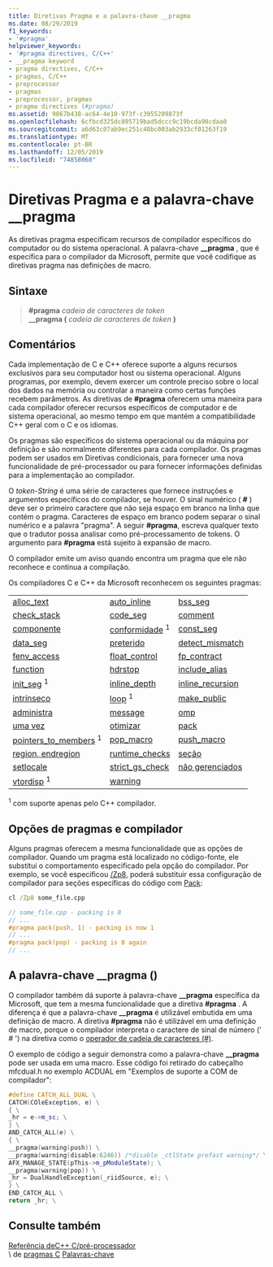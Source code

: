 ```yaml
---
title: Diretivas Pragma e a palavra-chave __pragma
ms.date: 08/29/2019
f1_keywords:
- '#pragma'
helpviewer_keywords:
- '#pragma directives, C/C++'
- __pragma keyword
- pragma directives, C/C++
- pragmas, C/C++
- preprocessor
- pragmas
- preprocessor, pragmas
- pragma directives (#pragma)
ms.assetid: 9867b438-ac64-4e10-973f-c3955209873f
ms.openlocfilehash: 6cfbcd325dc895719bad5dccc9c19bcda90cdaa0
ms.sourcegitcommit: a6d63c07ab9ec251c48bc003ab2933cf01263f19
ms.translationtype: MT
ms.contentlocale: pt-BR
ms.lasthandoff: 12/05/2019
ms.locfileid: "74858068"
---
```

# <a name="pragma-directives-and-the-__pragma-keyword"></a>Diretivas Pragma e a palavra-chave __pragma

As diretivas pragma especificam recursos de compilador específicos do computador ou do sistema operacional. A palavra-chave **__pragma** , que é específica para o compilador da Microsoft, permite que você codifique as diretivas pragma nas definições de macro.

## <a name="syntax"></a>Sintaxe

> **#pragma** *cadeia de caracteres de token*\
> **__pragma (** *cadeia de caracteres de token* **)**

## <a name="remarks"></a>Comentários

Cada implementação de C e C++ oferece suporte a alguns recursos exclusivos para seu computador host ou sistema operacional. Alguns programas, por exemplo, devem exercer um controle preciso sobre o local dos dados na memória ou controlar a maneira como certas funções recebem parâmetros. As diretivas de **#pragma** oferecem uma maneira para cada compilador oferecer recursos específicos de computador e de sistema operacional, ao mesmo tempo em que mantém a compatibilidade C++ geral com o C e os idiomas.

Os pragmas são específicos do sistema operacional ou da máquina por definição e são normalmente diferentes para cada compilador. Os pragmas podem ser usados em Diretivas condicionais, para fornecer uma nova funcionalidade de pré-processador ou para fornecer informações definidas para a implementação ao compilador.

O *token-String* é uma série de caracteres que fornece instruções e argumentos específicos do compilador, se houver. O sinal numérico ( **#** ) deve ser o primeiro caractere que não seja espaço em branco na linha que contém o pragma. Caracteres de espaço em branco podem separar o sinal numérico e a palavra "pragma". A seguir **#pragma**, escreva qualquer texto que o tradutor possa analisar como pré-processamento de tokens. O argumento para **#pragma** está sujeito à expansão de macro.

O compilador emite um aviso quando encontra um pragma que ele não reconhece e continua a compilação.

Os compiladores C e C++ da Microsoft reconhecem os seguintes pragmas:

||||
|-|-|-|
|[alloc_text](../preprocessor/alloc-text.md)|[auto_inline](../preprocessor/auto-inline.md)|[bss_seg](../preprocessor/bss-seg.md)|
|[check_stack](../preprocessor/check-stack.md)|[code_seg](../preprocessor/code-seg.md)|[comment](../preprocessor/comment-c-cpp.md)|
|[componente](../preprocessor/component.md)|[conformidade](../preprocessor/conform.md) <sup>1</sup>|[const_seg](../preprocessor/const-seg.md)|
|[data_seg](../preprocessor/data-seg.md)|[preterido](../preprocessor/deprecated-c-cpp.md)|[detect_mismatch](../preprocessor/detect-mismatch.md)|
|[fenv_access](../preprocessor/fenv-access.md)|[float_control](../preprocessor/float-control.md)|[fp_contract](../preprocessor/fp-contract.md)|
|[function](../preprocessor/function-c-cpp.md)|[hdrstop](../preprocessor/hdrstop.md)|[include_alias](../preprocessor/include-alias.md)|
|[init_seg](../preprocessor/init-seg.md) <sup>1</sup>|[inline_depth](../preprocessor/inline-depth.md)|[inline_recursion](../preprocessor/inline-recursion.md)|
|[intrínseco](../preprocessor/intrinsic.md)|[loop](../preprocessor/loop.md) <sup>1</sup>|[make_public](../preprocessor/make-public.md)|
|[administra](../preprocessor/managed-unmanaged.md)|[message](../preprocessor/message.md)|[omp](../preprocessor/omp.md)|
|[uma vez](../preprocessor/once.md)|[otimizar](../preprocessor/optimize.md)|[pack](../preprocessor/pack.md)|
|[pointers_to_members](../preprocessor/pointers-to-members.md) <sup>1</sup>|[pop_macro](../preprocessor/pop-macro.md)|[push_macro](../preprocessor/push-macro.md)|
|[region, endregion](../preprocessor/region-endregion.md)|[runtime_checks](../preprocessor/runtime-checks.md)|[seção](../preprocessor/section.md)|
|[setlocale](../preprocessor/setlocale.md)|[strict_gs_check](../preprocessor/strict-gs-check.md)|[não gerenciados](../preprocessor/managed-unmanaged.md)|
|[vtordisp](../preprocessor/vtordisp.md) <sup>1</sup>|[warning](../preprocessor/warning.md)||

<sup>1</sup> com suporte apenas pelo C++ compilador.

## <a name="pragmas-and-compiler-options"></a>Opções de pragmas e compilador

Alguns pragmas oferecem a mesma funcionalidade que as opções de compilador. Quando um pragma está localizado no código-fonte, ele substitui o comportamento especificado pela opção do compilador. Por exemplo, se você especificou [/Zp8](../build/reference/zp-struct-member-alignment.md), poderá substituir essa configuração de compilador para seções específicas do código com [Pack](../preprocessor/pack.md):

```cmd
cl /Zp8 some_file.cpp
```

```cpp
// some_file.cpp - packing is 8
// ...
#pragma pack(push, 1) - packing is now 1
// ...
#pragma pack(pop) - packing is 8 again
// ...
```

## <a name="the-__pragma-keyword"></a>A palavra-chave __pragma ()

O compilador também dá suporte à palavra-chave **__pragma** específica da Microsoft, que tem a mesma funcionalidade que a diretiva **#pragma** . A diferença é que a palavra-chave **__pragma** é utilizável embutida em uma definição de macro. A diretiva **#pragma** não é utilizável em uma definição de macro, porque o compilador interpreta o caractere de sinal de número (' # ') na diretiva como o [operador de cadeia de caracteres (#)](../preprocessor/stringizing-operator-hash.md).

O exemplo de código a seguir demonstra como a palavra-chave **__pragma** pode ser usada em uma macro. Esse código foi retirado do cabeçalho mfcdual.h no exemplo ACDUAL em "Exemplos de suporte a COM de compilador":

```cpp
#define CATCH_ALL_DUAL \
CATCH(COleException, e) \
{ \
_hr = e->m_sc; \
} \
AND_CATCH_ALL(e) \
{ \
__pragma(warning(push)) \
__pragma(warning(disable:6246)) /*disable _ctlState prefast warning*/ \
AFX_MANAGE_STATE(pThis->m_pModuleState); \
__pragma(warning(pop)) \
_hr = DualHandleException(_riidSource, e); \
} \
END_CATCH_ALL \
return _hr; \
```

## <a name="see-also"></a>Consulte também

[Referência deC++ C/pré-processador](../preprocessor/c-cpp-preprocessor-reference.md)\
\ de [pragmas C](../c-language/c-pragmas.md)
[Palavras-chave](../cpp/keywords-cpp.md)
